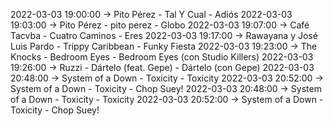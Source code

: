 2022-03-03 19:00:00 -> Pito Pérez - Tal Y Cual - Adiós
2022-03-03 19:03:00 -> Pito Pérez - pito perez - Globo
2022-03-03 19:07:00 -> Café Tacvba - Cuatro Caminos - Eres
2022-03-03 19:17:00 -> Rawayana y José Luis Pardo - Trippy Caribbean - Funky Fiesta
2022-03-03 19:23:00 -> The Knocks - Bedroom Eyes - Bedroom Eyes (con Studio Killers)
2022-03-03 19:26:00 -> Ruzzi - Dártelo (feat. Gepe) - Dártelo (con Gepe)
2022-03-03 20:48:00 -> System of a Down - Toxicity - Toxicity
2022-03-03 20:52:00 -> System of a Down - Toxicity - Chop Suey!
2022-03-03 20:48:00 -> System of a Down - Toxicity - Toxicity
2022-03-03 20:52:00 -> System of a Down - Toxicity - Chop Suey!
